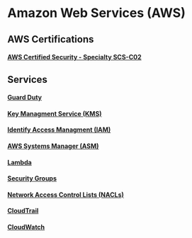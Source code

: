 # Amazon Web Services (AWS)

## AWS Certifications

#### [AWS Certified Security - Specialty SCS-C02](https://github.com/NetSecQuin/Quintessence/blob/main/Blue%20Pages/Cloud%20Security/AWS%20Certified%20Security%20-%20Specialty%20SCS-C02.md)

## Services

#### [Guard Duty]()

#### [Key Managment Service (KMS)]()

#### [Identify Access Managment (IAM)]()

#### [AWS Systems Manager (ASM)]()

#### [Lambda]()

#### [Security Groups]()

#### [Network Access Control Lists (NACLs)]()

#### [CloudTrail]()

#### [CloudWatch]()
